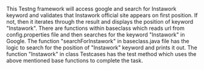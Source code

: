 This Testng framework will access google and search for Instawork keyword and validates that Instawork official site appears on first position. If not, then it iterates through the result and displays the position of keyword "Instawork".
There are functions within baseclass which reads url from config.properties file and then searches for the keyword "Instawork" in Google.
The function "searchForInstawork" in baseclass.java file has the logic to search for the position of "Instawork" keyword and prints it out.
The function "Instawork" in class Testcases has the test method which uses the above mentioned base functions to complete the task.

